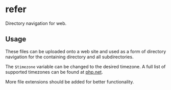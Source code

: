 # refer

Directory navigation for web.

## Usage

These files can be uploaded onto a web site and used as a form of directory navigation for the containing directory and all subdirectories.

The `$timezone` variable can be changed to the desired timezone. A full list of supported timezones can be found at [php.net](http://php.net/manual/en/timezones.php).

More file extensions should be added for better functionality.
